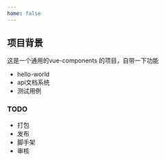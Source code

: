 ```yaml
---
home: false
---
```


## 项目背景

这是一个通用的vue-components 的项目，自带一下功能

+ hello-world
+ api文档系统
+ 测试用例

### TODO

+ 打包
+ 发布
+ 脚手架
+ 审核
